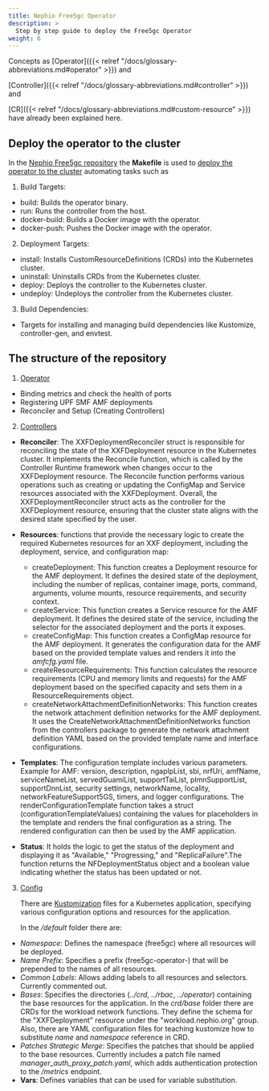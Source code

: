 ```yaml
---
title: Nephio Free5gc Operator
description: >
  Step by step guide to deploy the Free5gc Operator
weight: 6
---
```


Concepts as [Operator]({{< relref "/docs/glossary-abbreviations.md#operator" >}}) and

[Controller]({{< relref "/docs/glossary-abbreviations.md#controller" >}}) and

[CR]({{< relref "/docs/glossary-abbreviations.md#custom-resource" >}}) have already been explained here.


## Deploy the operator to the cluster

In the [Nephio Free5gc repository](https://github.com/nephio-project/free5gc) the **Makefile** is used to
[deploy the operator to the cluster](https://github.com/nephio-project/free5gc/tree/main#getting-started) automating
tasks such as 

1. Build Targets:
 * build: Builds the operator binary.
 * run: Runs the controller from the host.
 * docker-build: Builds a Docker image with the operator.
 * docker-push: Pushes the Docker image with the operator.

2. Deployment Targets:
 * install: Installs CustomResourceDefinitions (CRDs) into the Kubernetes cluster.
 * uninstall: Uninstalls CRDs from the Kubernetes cluster.
 * deploy: Deploys the controller to the Kubernetes cluster.
 * undeploy: Undeploys the controller from the Kubernetes cluster.

3. Build Dependencies:
 * Targets for installing and managing build dependencies like Kustomize, controller-gen, and envtest.

## The structure of the repository

1. [Operator](https://github.com/nephio-project/free5gc/tree/main/free5gc-operator)
 * Binding metrics and check the health of ports
 * Registering UPF SMF AMF deployments
 * Reconciler and Setup (Creating Controllers)

2. [Controllers](https://github.com/nephio-project/free5gc/tree/main/controllers)
 * **Reconciler**: The XXFDeploymentReconciler struct is responsible for reconciling the state of the XXFDeployment
   resource in the Kubernetes cluster. It implements the Reconcile function, which is called by the Controller Runtime
   framework when changes occur to the XXFDeployment resource. The Reconcile function performs various operations such
   as creating or updating the ConfigMap and Service resources associated with the XXFDeployment.
   Overall, the XXFDeploymentReconciler struct acts as the controller for the XXFDeployment resource, ensuring that the
   cluster state aligns with the desired state specified by the user.
 * **Resources**: functions that provide the necessary logic to create the required Kubernetes resources for an XXF
   deployment, including the deployment, service, and configuration map: 

   * createDeployment: This function creates a Deployment resource for the AMF deployment. It defines the desired
     state of the deployment, including the number of replicas, container image, ports, command, arguments, volume
     mounts, resource requirements, and security context.
   * createService: This function creates a Service resource for the AMF deployment. It defines the desired state of
     the service, including the selector for the associated deployment and the ports it exposes.
   * createConfigMap: This function creates a ConfigMap resource for the AMF deployment. It generates the
     configuration data for the AMF based on the provided template values and renders it into the *amfcfg.yaml* file.
   * createResourceRequirements: This function calculates the resource requirements (CPU and memory limits and
     requests) for the AMF deployment based on the specified capacity and sets them in a ResourceRequirements object.
   * createNetworkAttachmentDefinitionNetworks: This function creates the network attachment definition networks for
     the AMF deployment. It uses the CreateNetworkAttachmentDefinitionNetworks function from the controllers package to
     generate the network attachment definition YAML based on the provided template name and interface configurations.
 * **Templates**: The configuration template includes various parameters. Example for AMF: version, description,
   ngapIpList, sbi, nrfUri, amfName, serviceNameList, servedGuamiList, supportTaiList, plmnSupportList, supportDnnList,
   security settings, networkName, locality, networkFeatureSupport5GS, timers, and logger configurations.
   The renderConfigurationTemplate function takes a struct (configurationTemplateValues) containing the values for
   placeholders in the template and renders the final configuration as a string. The rendered configuration can then be
   used by the AMF application.
 * **Status**: It holds the logic to get the status of the deployment and displaying it as "Available," "Progressing,"
   and "ReplicaFailure".The function returns the NFDeploymentStatus object and a boolean value indicating whether the
   status has been updated or not.

3. [Config](https://github.com/nephio-project/free5gc/tree/main/config)

   There are [Kustomization](https://github.com/kubernetes-sigs/kustomize) files for a Kubernetes application, specifying various configuration options and resources for the application.

   In the */default* folder there are:

* *Namespace*: Defines the namespace (free5gc) where all resources will be deployed.
* *Name Prefix*: Specifies a prefix (free5gc-operator-) that will be prepended to the names of all resources.
* *Common Labels*: Allows adding labels to all resources and selectors. Currently commented out.
* *Bases*: Specifies the directories (*../crd*, *../rbac*, *../operator*) containing the base resources for the application.
  In the *crd/base* folder there are CRDs for the workload network functions. They define the schema for the
  "XXFDeployment" resource under the "workload.nephio.org" group. Also, there are YAML configuration files for teaching
  kustomize how to substitute *name* and *namespace* reference in CRD.
* *Patches Strategic Merge*: Specifies the patches that should be applied to the base resources.
  Currently includes a patch file named *manager_auth_proxy_patch.yaml*, which adds authentication protection to the
  */metrics* endpoint.
* **Vars**: Defines variables that can be used for variable substitution.
    
